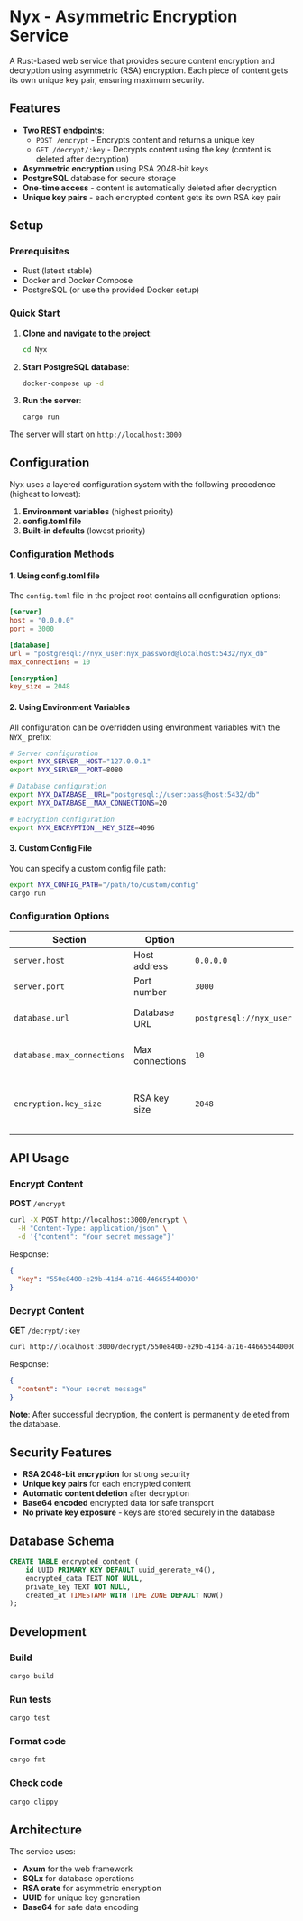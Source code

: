 # Nyx - Asymmetric Encryption Service

A Rust-based web service that provides secure content encryption and decryption using asymmetric (RSA) encryption.
Each piece of content gets its own unique key pair, ensuring maximum security.

## Features

- **Two REST endpoints**:
  - `POST /encrypt` - Encrypts content and returns a unique key
  - `GET /decrypt/:key` - Decrypts content using the key (content is deleted after decryption)
- **Asymmetric encryption** using RSA 2048-bit keys
- **PostgreSQL** database for secure storage
- **One-time access** - content is automatically deleted after decryption
- **Unique key pairs** - each encrypted content gets its own RSA key pair

## Setup

### Prerequisites

- Rust (latest stable)
- Docker and Docker Compose
- PostgreSQL (or use the provided Docker setup)

### Quick Start

1. **Clone and navigate to the project**:

   ```bash
   cd Nyx
   ```

2. **Start PostgreSQL database**:

   ```bash
   docker-compose up -d
   ```

3. **Run the server**:
   ```bash
   cargo run
   ```

The server will start on `http://localhost:3000`

## Configuration

Nyx uses a layered configuration system with the following precedence (highest to lowest):

1. **Environment variables** (highest priority)
2. **config.toml file**
3. **Built-in defaults** (lowest priority)

### Configuration Methods

#### 1. Using config.toml file

The `config.toml` file in the project root contains all configuration options:

```toml
[server]
host = "0.0.0.0"
port = 3000

[database]
url = "postgresql://nyx_user:nyx_password@localhost:5432/nyx_db"
max_connections = 10

[encryption]
key_size = 2048
```

#### 2. Using Environment Variables

All configuration can be overridden using environment variables with the `NYX_` prefix:

```bash
# Server configuration
export NYX_SERVER__HOST="127.0.0.1"
export NYX_SERVER__PORT=8080

# Database configuration
export NYX_DATABASE__URL="postgresql://user:pass@host:5432/db"
export NYX_DATABASE__MAX_CONNECTIONS=20

# Encryption configuration
export NYX_ENCRYPTION__KEY_SIZE=4096
```

#### 3. Custom Config File

You can specify a custom config file path:

```bash
export NYX_CONFIG_PATH="/path/to/custom/config"
cargo run
```

### Configuration Options

| Section | Option | Default | Description |
|---------|--------|---------|-------------|
| `server.host` | Host address | `0.0.0.0` | Server bind address |
| `server.port` | Port number | `3000` | Server port |
| `database.url` | Database URL | `postgresql://nyx_user:nyx_password@localhost:5432/nyx_db` | PostgreSQL connection string |
| `database.max_connections` | Max connections | `10` | Maximum database connections |
| `encryption.key_size` | RSA key size | `2048` | RSA key size in bits (1024, 2048, 4096) |

## API Usage

### Encrypt Content

**POST** `/encrypt`

```bash
curl -X POST http://localhost:3000/encrypt \
  -H "Content-Type: application/json" \
  -d '{"content": "Your secret message"}'
```

Response:

```json
{
  "key": "550e8400-e29b-41d4-a716-446655440000"
}
```

### Decrypt Content

**GET** `/decrypt/:key`

```bash
curl http://localhost:3000/decrypt/550e8400-e29b-41d4-a716-446655440000
```

Response:

```json
{
  "content": "Your secret message"
}
```

**Note**: After successful decryption, the content is permanently deleted from the database.

## Security Features

- **RSA 2048-bit encryption** for strong security
- **Unique key pairs** for each encrypted content
- **Automatic content deletion** after decryption
- **Base64 encoded** encrypted data for safe transport
- **No private key exposure** - keys are stored securely in the database

## Database Schema

```sql
CREATE TABLE encrypted_content (
    id UUID PRIMARY KEY DEFAULT uuid_generate_v4(),
    encrypted_data TEXT NOT NULL,
    private_key TEXT NOT NULL,
    created_at TIMESTAMP WITH TIME ZONE DEFAULT NOW()
);
```

## Development

### Build

```bash
cargo build
```

### Run tests

```bash
cargo test
```

### Format code

```bash
cargo fmt
```

### Check code

```bash
cargo clippy
```

## Architecture

The service uses:

- **Axum** for the web framework
- **SQLx** for database operations
- **RSA crate** for asymmetric encryption
- **UUID** for unique key generation
- **Base64** for safe data encoding
